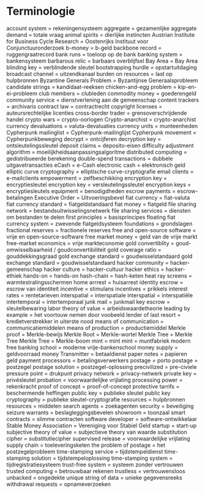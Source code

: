 # Terminologie

account system = rekeningensysteem
aggregate = gezamenlijke
aggregate demand = totale vraag
animal spirits = dierlijke instincten
Austrian Institute for Business Cycle Research = Oostenrijks Instituut voor Conjunctuuronderzoek
b-money = b-geld
backbone record = ruggengraatrecord
bank runs = toeloop op de bank
banking system = bankensysteem
barbarous relic = barbaars overblijfsel
Bay Area = Bay Area
blinding key = verblindende sleutel
bootstrapping hurdle = opstartuitdaging
broadcast channel = uitzendkanaal
burden on resources = last op hulpbronnen
Byzantine Generals Problem = Byzantijnse Generaalsprobleem
candidate strings = kandidaat-reeksen
chicken-and-egg problem = kip-en-ei-probleem
club members = clubleden
commodity money = goederengeld
community service = dienstverlening aan de gemeenschap
content trackers = archivaris
contract law = contractrecht
copyright licenses = auteursrechtelijke licenties
cross-border trader = grensoverschrijdende handel
crypto wars = crypto-oorlogen
Crypto-anarchist = crypto-anarchist
currency devaluations = valuta-devaluaties
currency units = munteenheden
Cypherpunk mailinglist = Cypherpunk-mailinglijst
Cypherpunk movement = Cypherpunkbeweging
decrypt = ontcijferen
decryption key = ontsleutelingssleutel
deposit claims = deposito-eisen
difficulty adjustment algorithm = moeilijkheidsaanpassingsalgoritme
distributed computing = gedistribueerde berekening
double-spend transactions = dubbele uitgavetransacties
eCash = e-Cash
electronic cash = elektronisch geld
elliptic curve cryptography = elliptische curve-cryptografie
email clients = e-mailclients
empowerment = zelfbeschikking
encryption key = encryptiesleutel
encryption key = versleutelingssleutel
encryption keys = encryptiesleutels
equipment = benodigdheden
escrow payments = escrow-betalingen
Executive Order = Uitvoeringsbevel
fiat currency = fiat-valuta
fiat currency standard = fiatgeldstandaard
fiat money = fiatgeld
file sharing network = bestandsuitwisselingsnetwerk
file sharing services = diensten om bestanden te delen
first principles = basisprincipes
floating fiat currency system = zwevende fiatgeldsysteem
foundations = grondslagen
fractional reserves = fractionele reserves
free and open-source software = vrije en open-source-software
free market money = geld van de vrije markt
free-market economics = vrije markteconomie
gold convertiblity = goud-omwisselbaarheid / goudconvertibiliteit
gold coverage ratio = gouddekkingsgraad
gold exchange standard = goudwisselstandaard
gold exchange standard = goudwisselstandaard
hacker community = hacker-gemeenschap
hacker culture = hacker-cultuur
hacker ethics = hacker-ethiek
hands-on = hands-on
hash-chain = hash-keten
heat ray screens = warmtestralingsschermen
home arrrest = huisarrest
identity escrow = escrow van identiteit
incentive = stimulans
incentives = prikkels
interest rates = rentetarieven
interspatial = interspatiale
interspatial = interspatiële
intertemporal = intertemporaal
junk mail = junkmail
key escrow = sleutelbewaring
labor theory of value = arbeidswaardetheorie
leading by example = het voortouw nemen door voobeeld
lender of last resort = kredietverstrekker in uiterste nood
means of communication = communicatiemiddelen
means of production = productiemiddel
Merkle proof = Merkle-bewijs
Merkle Root = Merkle-wortel
Merkle Tree = Merkle Tree
Merkle Tree = Merkle-boom
mint = mint
mint = muntfabriek
modern free banking school = moderne vrije-bankenschool
money supply = geldvoorraad
money Transmitter = betaaldienst
paper notes = papieren geld
payment processors = betalingsverwerkers
postage = porto
postage = postzegel
postage solution = postzegel-oplossing
precivilized = pre-civiele
pressure point = drukpunt
privacy network = privacy-netwerk
private key = privésleutel
probation = voorwaardelijke vrijlating
processing power = rekenkracht
proof of concept = proof-of-concept
protective tarrifs = beschermende heffingen
public key = publieke sleutel
public key cryptography = publieke sleutel-cryptografie
resources = hulpbronnen
resources = middelen
search agents = zoekagenten
security = beveiliging
seizure warrants = beslagleggingsbevelen
showroom = toonzaal
smart contracts = slimme contracten
software developer = software-ontwikkelaar
Stable Money Association = Vereniging voor Stabiel Geld
startup = start-up
subjective theory of value = subjectieve theory van waarde
substitution cipher = substitutiecipher
supervised release = voorwaardelijke vrijlating
supply chain = toeleveringsketen
the problem of postage = het postzegelprobleem
time-stamping service = tijdstempeldienst
time-stamping solution = tijdstempeloplossing
time-stamping system = tijdregistratiesysteem
trust-free system = systeem zonder vertrouwen
trusted computing = betrouwbaar rekenen
trustless = vertrouwensloos
unbacked = ongedekte
unique string of data = unieke gegevensreeks
withdrawal requests = opnameverzoeken
